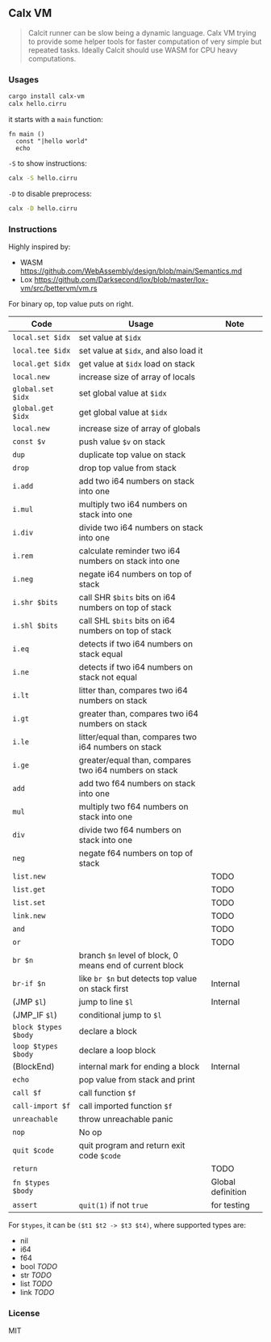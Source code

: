 ## Calx VM

> Calcit runner can be slow being a dynamic language. Calx VM trying to provide some helper tools for faster computation of very simple but repeated tasks. Ideally Calcit should use WASM for CPU heavy computations.

### Usages

```bash
cargo install calx-vm
calx hello.cirru
```

it starts with a `main` function:

```cirru
fn main ()
  const "|hello world"
  echo
```

`-S` to show instructions:

```bash
calx -S hello.cirru
```

`-D` to disable preprocess:

```bash
calx -D hello.cirru
```

### Instructions

Highly inspired by:

- WASM https://github.com/WebAssembly/design/blob/main/Semantics.md
- Lox https://github.com/Darksecond/lox/blob/master/lox-vm/src/bettervm/vm.rs

For binary op, top value puts on right.

| Code                 | Usage                                                    | Note              |
| -------------------- | -------------------------------------------------------- | ----------------- |
| `local.set $idx`     | set value at `$idx`                                      |                   |
| `local.tee $idx`     | set value at `$idx`, and also load it                    |                   |
| `local.get $idx`     | get value at `$idx` load on stack                        |                   |
| `local.new`          | increase size of array of locals                         |                   |
| `global.set $idx`    | set global value at `$idx`                               |                   |
| `global.get $idx`    | get global value at `$idx`                               |                   |
| `local.new`          | increase size of array of globals                        |                   |
| `const $v`           | push value `$v` on stack                                 |                   |
| `dup`                | duplicate top value on stack                             |                   |
| `drop`               | drop top value from stack                                |                   |
| `i.add`              | add two i64 numbers on stack into one                    |                   |
| `i.mul`              | multiply two i64 numbers on stack into one               |                   |
| `i.div`              | divide two i64 numbers on stack into one                 |                   |
| `i.rem`              | calculate reminder two i64 numbers on stack into one     |                   |
| `i.neg`              | negate i64 numbers on top of stack                       |                   |
| `i.shr $bits`        | call SHR `$bits` bits on i64 numbers on top of stack     |                   |
| `i.shl $bits`        | call SHL `$bits` bits on i64 numbers on top of stack     |                   |
| `i.eq`               | detects if two i64 numbers on stack equal                |                   |
| `i.ne`               | detects if two i64 numbers on stack not equal            |                   |
| `i.lt`               | litter than, compares two i64 numbers on stack           |                   |
| `i.gt`               | greater than, compares two i64 numbers on stack          |                   |
| `i.le`               | litter/equal than, compares two i64 numbers on stack     |                   |
| `i.ge`               | greater/equal than, compares two i64 numbers on stack    |                   |
| `add`                | add two f64 numbers on stack into one                    |                   |
| `mul`                | multiply two f64 numbers on stack into one               |                   |
| `div`                | divide two f64 numbers on stack into one                 |                   |
| `neg`                | negate f64 numbers on top of stack                       |                   |
| `list.new`           |                                                          | TODO              |
| `list.get`           |                                                          | TODO              |
| `list.set`           |                                                          | TODO              |
| `link.new`           |                                                          | TODO              |
| `and`                |                                                          | TODO              |
| `or`                 |                                                          | TODO              |
| `br $n`              | branch `$n` level of block, 0 means end of current block |                   |
| `br-if $n`           | like `br $n` but detects top value on stack first        | Internal          |
| (JMP `$l`)           | jump to line `$l`                                        | Internal          |
| (JMP_IF `$l`)        | conditional jump to `$l`                                 |
| `block $types $body` | declare a block                                          |                   |
| `loop $types $body`  | declare a loop block                                     |                   |
| (BlockEnd)           | internal mark for ending a block                         | Internal          |
| `echo`               | pop value from stack and print                           |                   |
| `call $f`            | call function `$f`                                       |                   |
| `call-import $f`     | call imported function `$f`                              |                   |
| `unreachable`        | throw unreachable panic                                  |                   |
| `nop`                | No op                                                    |                   |
| `quit $code`         | quit program and return exit code `$code`                |                   |
| `return`             |                                                          | TODO              |
| `fn $types $body`    |                                                          | Global definition |
| `assert`             | `quit(1)` if not `true`                                  | for testing       |

For `$types`, it can be `($t1 $t2 -> $t3 $t4)`, where supported types are:

- nil
- i64
- f64
- bool _TODO_
- str _TODO_
- list _TODO_
- link _TODO_

### License

MIT
